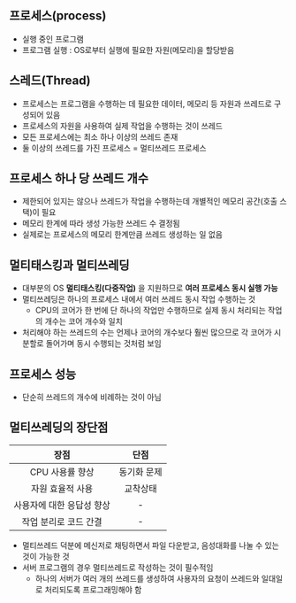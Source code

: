 ## 프로세스(process)
- 실행 중인 프로그램
- 프로그램 실행 : OS로부터 실행에 필요한 자원(메모리)을 할당받음

## 스레드(Thread)
- 프로세스는 프로그램을 수행하는 데 필요한 데이터, 메모리 등 자원과 쓰레드로 구성되어 있음
- 프로세스의 자원을 사용하여 실제 작업을 수행하는 것이 쓰레드
- 모든 프로세스에는 최소 하나 이상의 쓰레드 존재
- 둘 이상의 쓰레드를 가진 프로세스 = 멀티쓰레드 프로세스

## 프로세스 하나 당 쓰레드 개수
- 제한되어 있지는 않으나 쓰레드가 작업을 수행하는데 개별적인 메모리 공간(호출 스택)이 필요
- 메모리 한계에 따라 생성 가능한 쓰레드 수 결정됨
- 실제로는 프로세스의 메모리 한계만큼 쓰레드 생성하는 일 없음

## 멀티태스킹과 멀티쓰레딩
- 대부분의 OS **멀티태스킹(다중작업)** 을 지원하므로 **여러 프로세스 동시 실행 가능**
- 멀티쓰레딩은 하나의 프로세스 내에서 여러 쓰레드 동시 작업 수행하는 것
  - CPU의 코어가 한 번에 단 하나의 작업만 수행하므로 실제 동시 처리되는 작업의 개수는 코어 개수와 일치
- 처리해야 하는 쓰레드의 수는 언제나 코어의 개수보다 훨씬 많으므로 각 코어가 시분할로 돌어가며 동시 수행되는 것처럼 보임

## 프로세스 성능
- 단순히 쓰레드의 개수에 비례하는 것이 아님

## 멀티쓰레딩의 장단점
| 장점 |  단점  |
|:---:|:----:|
|CPU 사용률 향상|동기화 문제|
|자원 효율적 사용| 교착상태 |
|사용자에 대한 응답성 향상|  -   |
|작업 분리로 코드 간결|  -   |

- 멀티쓰레드 덕분에 메신저로 채팅하면서 파일 다운받고, 음성대화를 나눌 수 있는 것이 가능한 것
- 서버 프로그램의 경우 멀티쓰레드로 작성하는 것이 필수적임
  - 하나의 서버가 여러 개의 쓰레드를 생성하여 사용자의 요청이 쓰레드와 일대일로 처리되도록 프로그래밍해야 함